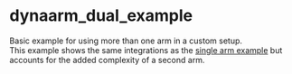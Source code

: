 # dynaarm_dual_example

Basic example for using more than one arm in a custom setup. \
This example shows the same integrations as the [single arm example](../dynaarm_single_example/dynaarm_single_example.md) but accounts for the added complexity of a second arm.
